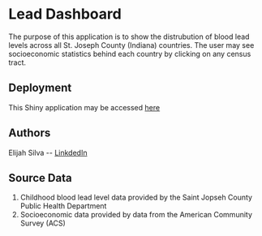 # Lead Dashboard

The purpose of this application is to show the distrubution of blood lead levels across all St. Joseph County (Indiana) countries.
The user may see socioeconomic statistics behind each country by clicking on any census tract.

## Deployment

This Shiny application may be accessed [here](https://elisilva.shinyapps.io/lead/)

## Authors

Elijah Silva -- [LinkdedIn](https://www.linkedin.com/in/elijahsilva/)

## Source Data

1. Childhood blood lead level data provided by the Saint Jopseh County Public Health Department
2. Socioeconomic data provided by data from the American Community Survey (ACS)
